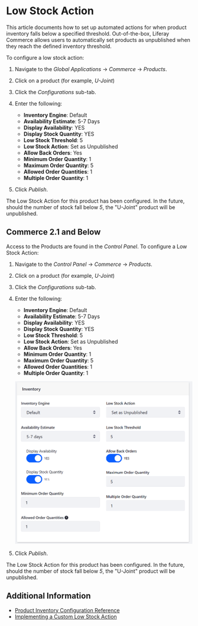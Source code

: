 # Low Stock Action

This article documents how to set up automated actions for when product inventory falls below a specified threshold. Out-of-the-box, Liferay Commerce allows users to automatically set products as unpublished when they reach the defined inventory threshold.

To configure a low stock action:

1. Navigate to the _Global Applications_ → _Commerce_ → _Products_.
1. Click on a product (for example, _U-Joint_)
1. Click the _Configurations_ sub-tab.
1. Enter the following:

    - **Inventory Engine**: Default
    - **Availability Estimate**: 5-7 Days
    - **Display Availability**: YES
    - **Display Stock Quantity**: YES
    - **Low Stock Threshold**: 5
    - **Low Stock Action**: Set as Unpublished
    - **Allow Back Orders**: Yes
    - **Minimum Order Quantity**: 1
    - **Maximum Order Quantity**: 5
    - **Allowed Order Quantities**: 1
    - **Multiple Order Quantity**: 1

1. Click _Publish_.

The Low Stock Action for this product has been configured. In the future, should the number of stock fall below _5_, the "U-Joint" product will be unpublished.

## Commerce 2.1 and Below

Access to the Products are found in the _Control Panel_. To configure a Low Stock Action:

1. Navigate to the _Control Panel_ → _Commerce_ → _Products_.
1. Click on a product (for example, _U-Joint_)
1. Click the _Configurations_ sub-tab.
1. Enter the following:

    - **Inventory Engine**: Default
    - **Availability Estimate**: 5-7 Days
    - **Display Availability**: YES
    - **Display Stock Quantity**: YES
    - **Low Stock Threshold**: 5
    - **Low Stock Action**: Set as Unpublished
    - **Allow Back Orders**: Yes
    - **Minimum Order Quantity**: 1
    - **Maximum Order Quantity**: 5
    - **Allowed Order Quantities**: 1
    - **Multiple Order Quantity**: 1

    ![Product Configuration for Low Stock Action](./low-stock-action/images/01.png)

1. Click _Publish_.

The Low Stock Action for this product has been configured. In the future, should the number of stock fall below _5_, the "U-Joint" product will be unpublished.

## Additional Information

-   [Product Inventory Configuration Reference](./product-inventory-configuration-reference.md)
-   [Implementing a Custom Low Stock Action](../../developer-guide/implementing-a-custom-low-stock-activity.md)
